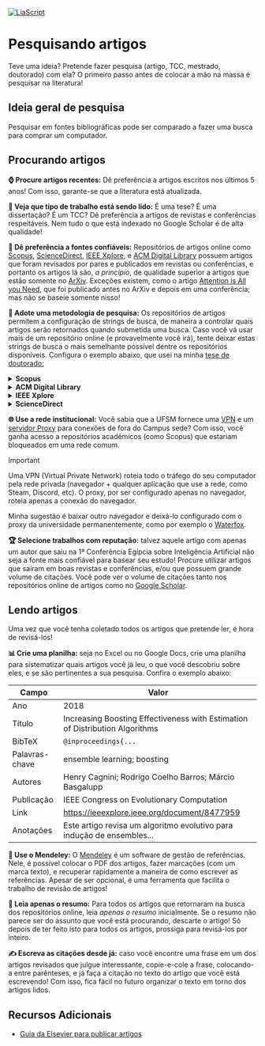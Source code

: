 [![LiaScript](https://raw.githubusercontent.com/LiaScript/LiaScript/master/badges/course.svg)](https://liascript.github.io/course/?https://raw.githubusercontent.com/CTISM-Prof-Henry/research/main/capitulos/PESQUISANDO.md)

# Pesquisando artigos

Teve uma ideia? Pretende fazer pesquisa (artigo, TCC, mestrado, doutorado) com ela? O primeiro passo antes de colocar a
mão na massa é pesquisar na literatura!

## Ideia geral de pesquisa

Pesquisar em fontes bibliográficas pode ser comparado a fazer uma busca para comprar um computador.  

## Procurando artigos

**⌚ Procure artigos recentes:** Dê preferência a artigos escritos nos últimos 5 anos! Com isso, garante-se que a 
literatura está atualizada.

**📜 Veja que tipo de trabalho está sendo lido:** É uma tese? É uma dissertação? É um TCC? Dê preferência a artigos
de revistas e conferências respeitáveis. Nem tudo o que está indexado no Google Scholar é de alta qualidade!

**🧐 Dê preferência a fontes confiáveis:** Repositórios de artigos online como [Scopus](https://www.scopus.com), 
[ScienceDirect](https://www.sciencedirect.com/), [IEEE Xplore](https://ieeexplore.ieee.org), e 
[ACM Digital Library](https://dl.acm.org/) possuem artigos que foram revisados por pares e publicados em revistas ou 
conferências, e portanto os artigos lá são, _a princípio_, de qualidade superior a artigos que estão somente no 
[ArXiv](https://arxiv.org/). Exceções existem, como o artigo
[Attention is All you Need](https://arxiv.org/abs/1706.03762), que foi publicado antes no ArXiv e depois em uma 
conferência; mas não se baseie somente nisso!

**🧭 Adote uma metodologia de pesquisa:** Os repositórios de artigos permitem a configuração de strings de busca, de 
maneira a controlar quais artigos serão retornados quando submetida uma busca. Caso você vá usar mais de um repositório
online (e provavelmente você irá), tente deixar estas strings de busca o mais semelhante possível dentre os repositórios
disponíveis. Configura o exemplo abaixo, que usei na minha 
[tese de doutorado:](https://tede2.pucrs.br/tede2/bitstream/tede/10197/2/HENRY_EMANUEL_LEAL_CAGNINI_TES.pdf#page=58)

<details>
<summary><b>Scopus</b></summary>

```
TITLE-ABS-KEY("ensemble") AND (
    (
        TITLE-ABS-KEY("classification") OR
        TITLE-ABS-KEY("classifier") OR
        TITLE-ABS-KEY("classifiers")
    ) OR (
        TITLE-ABS-KEY("regression") OR
        TITLE-ABS-KEY("regressor") OR
        TITLE-ABS-KEY("regressors")
    )
) AND (
    TITLE-ABS-KEY("evolutionary") OR
    TITLE-ABS-KEY("evolution")
)
```

</details>

<details>
<summary><b>ACM Digital Library</b></summary>

```
"ensemble" AND (
    (
        "classification" OR
        "classifier" OR
        "classifiers"
    ) OR (
        "regression" OR
        "regressor" OR
        "regressors"
    )
) AND (
    "evolutionary" OR
    "evolution"
)
```

</details>

<details>
<summary><b>IEEE Xplore</b></summary>

```
"Abstract":ensemble AND (
    (
        "Abstract":classification OR
        "Abstract":classifier OR
        "Abstract":classifiers
    ) OR (
        "Abstract":regression OR
        "Abstract":regressor OR
        "Abstract":regressors
    )
) AND (
    "Abstract":evolutionary OR
    "Abstract":evolution
)
```

</details>

<details>
<summary><b>ScienceDirect</b></summary>

```
title-abstr-key("ensemble") AND (
    (
        title-abstr-key("classification") OR
        title-abstr-key("classifier") OR
        title-abstr-key("classifiers")
    ) OR (
        title-abstr-key("regression") OR
        title-abstr-key("regressor") OR
        title-abstr-key("regressors")
    )
) AND (
    title-abstr-key("evolutionary") OR
    title-abstr-key("evolution")
)
```

</details>


**🌐 Use a rede institucional:** Você sabia que a UFSM fornece uma 
[VPN](https://www.ufsm.br/orgaos-suplementares/cpd/servicos/vpn-virtual-private-network-ufsm) e um 
[servidor Proxy](https://www.ufsm.br/orgaos-suplementares/cpd/servicos/proxy-externo-ufsm) para conexões de fora do 
Campus sede? Com isso, você ganha acesso a repositórios acadêmicos (como Scopus) que estariam bloqueados em uma rede 
comum.

> [!IMPORTANT]
> Uma VPN (Virtual Private Network) roteia todo o tráfego do seu computador pela rede privada (navegador + qualquer 
> aplicação que use a rede, como Steam, Discord, etc). O proxy, por ser configurado apenas no navegador, roteia apenas
> a conexão do navegador.
> 
> Minha sugestão é baixar outro navegador e deixá-lo configurado com o proxy da universidade permanentemente, como por
> exemplo o [Waterfox](https://www.waterfox.net/).


**🏆 Selecione trabalhos com reputação:** talvez aquele artigo com apenas um autor que saiu na 1ª Conferência Egípcia 
sobre Inteligência Artificial não seja a fonte mais confiável para basear seu estudo! Procure utilizar artigos que 
saíram em boas revistas e conferências, e/ou que possuem grande volume de citações. Você pode ver o volume de citações
tanto nos repositórios online de artigos como no [Google Scholar](https://scholar.google.com).

## Lendo artigos

Uma vez que você tenha coletado todos os artigos que pretende ler, é hora de revisá-los!

**📊 Crie uma planilha:** seja no Excel ou no Google Docs, crie uma planilha para sistematizar quais artigos você já 
leu, o que você descobriu sobre eles, e se são pertinentes a sua pesquisa. Confira o exemplo abaixo:

| Campo          | Valor                                                                        |
|----------------|------------------------------------------------------------------------------|
| Ano            | 2018                                                                         |
| Título         | Increasing Boosting Effectiveness with Estimation of Distribution Algorithms |
| BibTeX         | ```@inproceedings{...```                                                     |
| Palavras-chave | ensemble learning; boosting                                                  |
| Autores        | Henry Cagnini; Rodrigo Coelho Barros; Márcio Basgalupp                       |
| Publicação     | IEEE Congress on Evolutionary Computation                                    |
| Link           | https://ieeexplore.ieee.org/document/8477959                                 |
| Anotações      | Este artigo revisa um algoritmo evolutivo para indução de ensembles...       |


**💾 Use o Mendeley:** O [Mendeley](https://www.mendeley.com/) é um software de gestão de referências. Nele, é possível 
colocar o PDF dos artigos, fazer marcações (com um marca texto), e recuperar rapidamente a maneira de como escrever as 
referências. Apesar de ser opcional, é uma ferramenta que facilita o trabalho de revisão de artigos! 

**📝 Leia apenas o resumo:** Para todos os artigos que retornaram na busca dos repositórios online, leia *apenas o 
resumo* inicialmente. Se o resumo não parece ser do assunto que você está procurando, descarte o artigo! Só depois de 
ter feito isto para todos os artigos, prossiga para revisá-los por inteiro.

**✍️ Escreva as citações desde já:** caso você encontre uma frase em um dos artigos revisados que julgue interessante, 
copie-e-cole a frase, colocando-a entre parênteses, e já faça a citação no texto do artigo que você está escrevendo! 
Com isso, fica fácil no futuro organizar o texto em torno dos artigos lidos.   

## Recursos Adicionais

* [Guia da Elsevier para publicar artigos](https://www.elsevier.com/researcher/author/submit-your-paper) 
